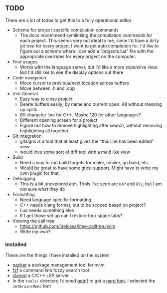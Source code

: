 ## TODO
There are a lot of todos to get this to a fully operational editor
- Scheme for project specific compilation commands
    - The docs recommend symlinking the compilation commands for each project. This seems very not ideal to me, since I'd have a dirty git tree for every project I want to get auto completion for. I'd like to figure out a scheme where I can add a "projects.lua" file with the appropriate overrides for every project on the computer. 
- Find usages
    - Works with the language server, but I'd like a more expansive view. But I'd still like to see the display options out there
- Code navigation
    - Move cursor to previous/next location across buffers
    - Move between .h and .cpp
- Vim General
    - Easy way to close project
    - Delete buffers easily; by name and current open. All without messing up splits
    - 80 character line for C++. Maybe 120 for other languages?
    - Different opening screen for a project
    - Figure out how to remove highlighting after search, without removing highlighting all together
- Git integration
    - gitsigns is a tool that at least gives the "this line has been edited" view
    - would love some sort of diff tool with a meld like view
- Build
    - Need a way to run build targets for make, cmake, go build, etc. 
    - Would be great to have some gtest support. Might have to write my own plugin for that 
- Debugging
    - This is a bit unexplored atm. Tools I've seen are `DAP` and `Dlv`, but I am not sure what they do
- Formatting
    - Need language specific formatting
    - C++ needs clang format, but to be scoped based on project?
    - Lua needs something else
    - If I get those set up can I restore four space tabs?
- Viewing the call tree
    - https://github.com/ldelossa/litee-calltree.nvim
    - Write my own?



### Installed
These are the things I have installed on the system
- [packer](https://github.com/wbthomason/packer.nvim) a package management tool for nvim
- [fzf](https://github.com/junegunn/fzf) a command line fuzzy search tool
- [clangd](https://clangd.llvm.org/) a C/C++ LSP server
- In the `tools/` directory I cloned [getnf](https://github.com/ronniedroid/getnf) to get a [nerd font](https://github.com/ryanoasis/nerd-fonts). I selected the `JetBrainsMono` font
